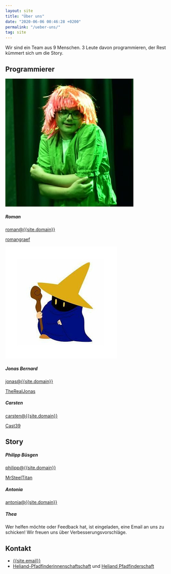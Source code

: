 ```yaml
---
layout: site
title: "Über uns"
date: "2020-06-06 00:46:28 +0200"
permalink: "/ueber-uns/"
tag: site
---
```


Wir sind ein Team aus 9 Menschen. 3 Leute davon programmieren,
der Rest kümmert sich um die Story.

## <i class="fas fa-code"></i> Programmierer
<div class="card-group mb-4">
  <div class="card m-3" style="max-width: 500px;">
    <div class="row no-gutters">
      <div class="col-md-4">
        <img src="/assets/img/roman.jpg" class="card-img">
      </div>
      <div class="col-md-8">
        <div class="card-body">
          <h5 class="card-title">Roman</h5>
          <p class="card-text"><i class="far fa-envelope"></i> <a href="mailto:roman@{{site.domain}}">roman@{{site.domain}}</a></p>
          <p class="card-text"><i class="fab fa-github"></i> <a href="https://github.com/romangraef">romangraef</a></p>
        </div>
      </div>
    </div>
  </div>
  <div class="card m-3" style="max-width: 500px;">
    <div class="row no-gutters">
      <div class="col-md-4">
        <img src="/assets/img/jonas.jpg" class="card-img">
      </div>
      <div class="col-md-8">
        <div class="card-body">
          <h5 class="card-title">Jonas Bernard</h5>
          <p class="card-text"><i class="far fa-envelope"></i> <a href="mailto:jonas@{{site.domain}}">jonas@{{site.domain}}</a></p>
          <p class="card-text"><i class="fab fa-github"></i> <a href="https://github.com/TheRealJonas">TheRealJonas</a></p>
        </div>
      </div>
    </div>
  </div>
  <div class="card m-3" style="max-width: 500px;">
      <div class="row no-gutters">
        <!--<div class="col-md-4">
          <img src="/assets/img/person.png" class="card-img">
        </div>-->
        <div class="col-md-8">
          <div class="card-body">
            <h5 class="card-title">Carsten</h5>
            <p class="card-text"><i class="far fa-envelope"></i> <a href="mailto:carsten@{{site.domain}}">carsten@{{site.domain}}</a></p>
            <p class="card-text"><i class="fab fa-github"></i> <a href="https://github.com/Cast39">Cast39</a></p>
          </div>
        </div>
      </div>
    </div>
</div>

## <i class="fas fa-map-marked-alt"></i> Story
<div class="card-group">
  <div class="card m-3" style="max-width: 500px;">
    <div class="row no-gutters">
      <!--<div class="col-md-4">
        <img src="/assets/img/person.png" class="card-img">
      </div>-->
      <div class="col-md-8">
        <div class="card-body">
          <h5 class="card-title">Philipp Büsgen</h5>
          <p class="card-text"><i class="far fa-envelope"></i> <a href="mailto:philipp@{{site.domain}}">philipp@{{site.domain}}</a></p>
          <p class="card-text"><i class="fab fa-github"></i> <a href="https://github.com/MrSteelTitan">MrSteelTitan</a></p>
        </div>
      </div>
    </div>
  </div>
  <div class="card m-3" style="max-width: 500px;">
    <div class="row no-gutters">
      <!--<div class="col-md-4">
        <img src="/assets/img/person.png" class="card-img">
      </div>-->
      <div class="col-md-8">
        <div class="card-body">
          <h5 class="card-title">Antonia</h5>
          <p class="card-text"><i class="far fa-envelope"></i> <a href="mailto:antonia@{{site.domain}}">antonia@{{site.domain}}</a></p>
        </div>
      </div>
    </div>
  </div>
  <div class="card m-3" style="max-width: 500px;">
      <div class="row no-gutters">
        <!--<div class="col-md-4">
          <img src="/assets/img/person.png" class="card-img">
        </div>-->
        <div class="col-md-8">
          <div class="card-body">
            <h5 class="card-title">Thea</h5>
          </div>
        </div>
      </div>
    </div>
</div>

Wer helfen möchte oder Feedback hat, ist eingeladen, eine Email
an uns zu schicken! Wir freuen uns über Verbesserungsvorschläge.

## <i class="far fa-address-book"></i> Kontakt
- <i class="far fa-envelope"></i> [{{site.email}}](mailto:{{site.email}})
- <i class="fas fa-globe"></i> [Heliand-Pfadfinderinnenschaftschaft](https://heliand-pfadfinderinnenschaft.de) und [Heliand Pfadfinderschaft](https://heliand-pfadfinderschaft.de)
